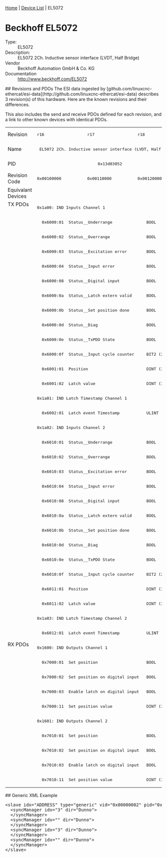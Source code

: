 <div class="nav"><a href="/esi-data">Home</a> | <a href="/esi-data/devices">Device List</a> | EL5072</div>

#  Beckhoff EL5072

<dl>
  <dt>Type:</dt><dd>EL5072</dd>
  <dt>Description:</dt><dd>EL5072 2Ch. Inductive sensor interface (LVDT, Half Bridge)</dd>
  <dt>Vendor</dt><dd>Beckhoff Automation GmbH & Co. KG</dd>
  <dt>Documentation</dt><dd><a href="http://www.beckhoff.com/EL5072">http://www.beckhoff.com/EL5072</a></dd>
</dl>
## Revisions and PDOs
The ESI data ingested by [github.com/linuxcnc-ethercat/esi-data](http://github.com/linuxcnc-ethercat/esi-data) describes 3 revision(s) of this hardware.  Here are the known revisions and their differences.

This also includes the send and receive PDOs defined for each revision, and a link to other known devices with identical PDOs.

<table>
<tr >
<td class="first">Revision</td>
<td ><pre>r16</pre></td>
<td ><pre>r17</pre></td>
<td ><pre>r18</pre></td>
</tr>
<tr >
<td class="first">Name</td>
<td  colspan=3 align="center"><pre>EL5072 2Ch. Inductive sensor interface (LVDT, Half Bridge)</pre></td>
</tr>
<tr >
<td class="first">PID</td>
<td  colspan=3 align="center"><pre>0x13d03052</pre></td>
</tr>
<tr >
<td class="first">Revision Code</td>
<td ><pre>0x00100000</pre></td>
<td ><pre>0x00110000</pre></td>
<td ><pre>0x00120000</pre></td>
</tr>
<tr >
<td class="first">Equivalant Devices</td>
<td  colspan=3 align="center"></td>
</tr>
<tr class="txpdo pdosection">
<td class="first" rowspan=30 valign=top>TX PDOs</td>
<td colspan=3 align="left"><pre>0x1a00: IND Inputs Channel 1</pre></td>
<td></td>
</tr>
<tr class="txpdo">
<td  colspan=3 align="left"><pre>  0x6000:01  Status__Underrange              BOOL</pre></td>
</tr>
<tr class="txpdo">
<td  colspan=3 align="left"><pre>  0x6000:02  Status__Overrange               BOOL</pre></td>
</tr>
<tr class="txpdo">
<td  colspan=3 align="left"><pre>  0x6000:03  Status__Excitation error        BOOL</pre></td>
</tr>
<tr class="txpdo">
<td  colspan=3 align="left"><pre>  0x6000:04  Status__Input error             BOOL</pre></td>
</tr>
<tr class="txpdo">
<td  colspan=3 align="left"><pre>  0x6000:08  Status__Digital input           BOOL</pre></td>
</tr>
<tr class="txpdo">
<td  colspan=3 align="left"><pre>  0x6000:0a  Status__Latch extern valid      BOOL</pre></td>
</tr>
<tr class="txpdo">
<td  colspan=3 align="left"><pre>  0x6000:0b  Status__Set position done       BOOL</pre></td>
</tr>
<tr class="txpdo">
<td  colspan=3 align="left"><pre>  0x6000:0d  Status__Diag                    BOOL</pre></td>
</tr>
<tr class="txpdo">
<td  colspan=3 align="left"><pre>  0x6000:0e  Status__TxPDO State             BOOL</pre></td>
</tr>
<tr class="txpdo">
<td  colspan=3 align="left"><pre>  0x6000:0f  Status__Input cycle counter     BIT2 (2 bits)</pre></td>
</tr>
<tr class="txpdo">
<td  colspan=3 align="left"><pre>  0x6001:01  Position                        DINT (32 bits)</pre></td>
</tr>
<tr class="txpdo">
<td  colspan=3 align="left"><pre>  0x6001:02  Latch value                     DINT (32 bits)</pre></td>
</tr>
<tr class="txpdo pdosection">
<td  colspan=3 align="left"><pre>0x1a01: IND Latch Timestamp Channel 1</pre></td>
</tr>
<tr class="txpdo">
<td  colspan=3 align="left"><pre>  0x6002:01  Latch event Timestamp           ULINT (64 bits)</pre></td>
</tr>
<tr class="txpdo pdosection">
<td  colspan=3 align="left"><pre>0x1a02: IND Inputs Channel 2</pre></td>
</tr>
<tr class="txpdo">
<td  colspan=3 align="left"><pre>  0x6010:01  Status__Underrange              BOOL</pre></td>
</tr>
<tr class="txpdo">
<td  colspan=3 align="left"><pre>  0x6010:02  Status__Overrange               BOOL</pre></td>
</tr>
<tr class="txpdo">
<td  colspan=3 align="left"><pre>  0x6010:03  Status__Excitation error        BOOL</pre></td>
</tr>
<tr class="txpdo">
<td  colspan=3 align="left"><pre>  0x6010:04  Status__Input error             BOOL</pre></td>
</tr>
<tr class="txpdo">
<td  colspan=3 align="left"><pre>  0x6010:08  Status__Digital input           BOOL</pre></td>
</tr>
<tr class="txpdo">
<td  colspan=3 align="left"><pre>  0x6010:0a  Status__Latch extern valid      BOOL</pre></td>
</tr>
<tr class="txpdo">
<td  colspan=3 align="left"><pre>  0x6010:0b  Status__Set position done       BOOL</pre></td>
</tr>
<tr class="txpdo">
<td  colspan=3 align="left"><pre>  0x6010:0d  Status__Diag                    BOOL</pre></td>
</tr>
<tr class="txpdo">
<td  colspan=3 align="left"><pre>  0x6010:0e  Status__TxPDO State             BOOL</pre></td>
</tr>
<tr class="txpdo">
<td  colspan=3 align="left"><pre>  0x6010:0f  Status__Input cycle counter     BIT2 (2 bits)</pre></td>
</tr>
<tr class="txpdo">
<td  colspan=3 align="left"><pre>  0x6011:01  Position                        DINT (32 bits)</pre></td>
</tr>
<tr class="txpdo">
<td  colspan=3 align="left"><pre>  0x6011:02  Latch value                     DINT (32 bits)</pre></td>
</tr>
<tr class="txpdo pdosection">
<td  colspan=3 align="left"><pre>0x1a03: IND Latch Timestamp Channel 2</pre></td>
</tr>
<tr class="txpdo">
<td  colspan=3 align="left"><pre>  0x6012:01  Latch event Timestamp           ULINT (64 bits)</pre></td>
</tr>
<tr class="rxpdo pdosection">
<td class="first" rowspan=10 valign=top>RX PDOs</td>
<td colspan=3 align="left"><pre>0x1600: IND Outputs Channel 1</pre></td>
<td></td>
</tr>
<tr class="rxpdo">
<td  colspan=3 align="left"><pre>  0x7000:01  Set position                    BOOL</pre></td>
</tr>
<tr class="rxpdo">
<td  colspan=3 align="left"><pre>  0x7000:02  Set position on digital input   BOOL</pre></td>
</tr>
<tr class="rxpdo">
<td  colspan=3 align="left"><pre>  0x7000:03  Enable latch on digital input   BOOL</pre></td>
</tr>
<tr class="rxpdo">
<td  colspan=3 align="left"><pre>  0x7000:11  Set position value              DINT (32 bits)</pre></td>
</tr>
<tr class="rxpdo pdosection">
<td  colspan=3 align="left"><pre>0x1601: IND Outputs Channel 2</pre></td>
</tr>
<tr class="rxpdo">
<td  colspan=3 align="left"><pre>  0x7010:01  Set position                    BOOL</pre></td>
</tr>
<tr class="rxpdo">
<td  colspan=3 align="left"><pre>  0x7010:02  Set position on digital input   BOOL</pre></td>
</tr>
<tr class="rxpdo">
<td  colspan=3 align="left"><pre>  0x7010:03  Enable latch on digital input   BOOL</pre></td>
</tr>
<tr class="rxpdo">
<td  colspan=3 align="left"><pre>  0x7010:11  Set position value              DINT (32 bits)</pre></td>
</tr>
</table>
## Generic XML Example
<pre class="xml">
&lt;slave idx="ADDRESS" type="generic" vid="0x00000002" pid="0x13d03052" configPdos="true"&gt;
  &lt;syncManager idx="3" dir="Dunno"&gt;
  &lt;/syncManager&gt;
  &lt;syncManager idx="" dir="Dunno"&gt;
  &lt;/syncManager&gt;
  &lt;syncManager idx="3" dir="Dunno"&gt;
  &lt;/syncManager&gt;
  &lt;syncManager idx="" dir="Dunno"&gt;
  &lt;/syncManager&gt;
&lt;/slave&gt;
</pre>
